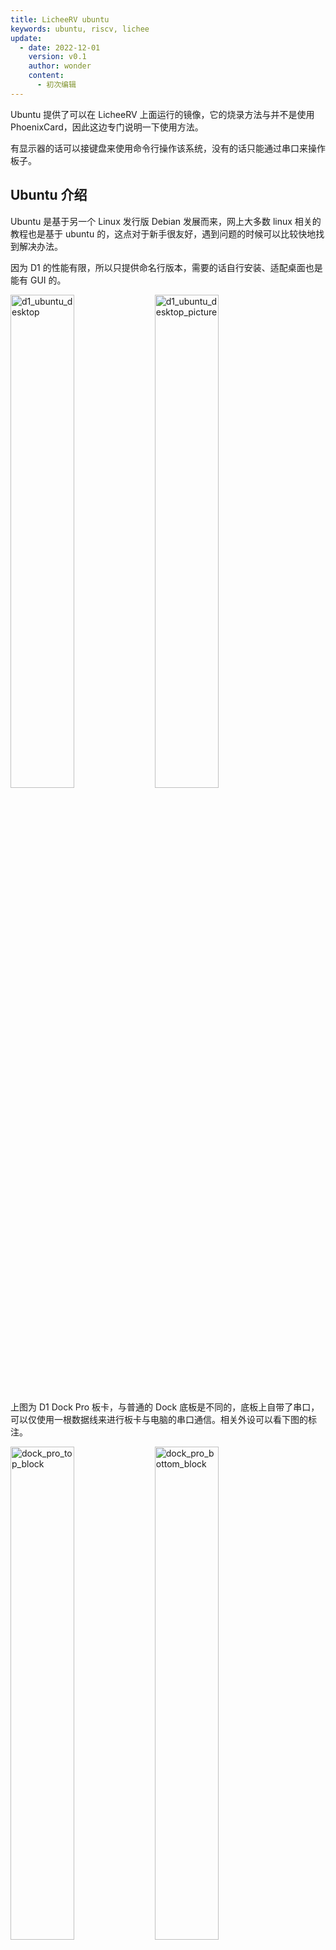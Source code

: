 ```yaml
---
title: LicheeRV ubuntu
keywords: ubuntu, riscv, lichee
update:
  - date: 2022-12-01
    version: v0.1
    author: wonder
    content:
      - 初次编辑
---
```


Ubuntu 提供了可以在 LicheeRV 上面运行的镜像，它的烧录方法与并不是使用 PhoenixCard，因此这边专门说明一下使用方法。

有显示器的话可以接键盘来使用命令行操作该系统，没有的话只能通过串口来操作板子。

## Ubuntu 介绍

Ubuntu 是基于另一个 Linux 发行版 Debian 发展而来，网上大多数 linux 相关的教程也是基于 ubuntu 的，这点对于新手很友好，遇到问题的时候可以比较快地找到解决办法。

因为 D1 的性能有限，所以只提供命名行版本，需要的话自行安装、适配桌面也是能有 GUI 的。

<img src="./../assets/RV/ubuntu/d1_ubuntu_desktop.jpg" alt="d1_ubuntu_desktop" width="45%">
<img src="./../assets/RV/ubuntu/d1_ubuntu_desktop_picture.jpg" alt="d1_ubuntu_desktop_picture" width="45%">

上图为 D1 Dock Pro 板卡，与普通的 Dock 底板是不同的，底板上自带了串口，可以仅使用一根数据线来进行板卡与电脑的串口通信。相关外设可以看下图的标注。

<img src="./../assets/RV/ubuntu/dock_pro_top_block.jpg" alt="dock_pro_top_block" width="45%">
<img src="./../assets/RV/ubuntu/dock_pro_bottom_block.jpg" alt="dock_pro_bottom_block" width="45%">

可以在官方淘宝店咨询卖家购得该板卡。

## 操作步骤

### 获取镜像

提供了百度网盘下载方式。

百度网盘: https://pan.baidu.com/s/1OrePh_HamqAuLi5T_66ScA
提取码: dock

### 软件获取

可以前往 [balenaEtcher](https://www.balena.io/etcher/) 官网下载软件或者[下载站](https://dl.sipeed.com/shareURL/others/balenaEtcher)下载，其中下载站仅提供 Windows 版本软件，其他系统想用这个软件自行前往 [balenaEtcher](https://www.balena.io/etcher/) 官网下载。

### 烧录系统

准备一张容量 8G 以上的内存卡，读写速度快一些的卡能带来更好的体验。

将 TF 卡与电脑连接起来，使用读卡器或者其他方式都可以。下图的电脑上的 TF 卡槽仅做示例，电脑上没有 TF 卡读取插槽的话依然是需要准备读卡器的。

<table>
    <tr>
        <th colspan="2"> 将 TF 卡与电脑连接 </th>
    </th>
    </tr>
    <tr>
        <td>使用读卡器来连接 TF 卡和电脑</td>
        <td>直接使用电脑上的 TF 卡插槽来连接</td>
    </tr>
    <tr>
        <td><img src="./../assets/RV/ubuntu/d1_ubuntu_sdcard_reader.jpg" alt="d1_ubuntu_sdcard_reader" ></td>
        <td><img src="./../assets/RV/ubuntu/d1_ubuntu_sdcard_computer_reader.jpg" alt="d1_ubuntu_sdcard_computer_reader" ></td>
    </tr>
</table>

打开 balenaEtcher，选择所下载的镜像文件，选择 TF 卡，点击烧录：

![d1_ubuntu_burn_image](./../assets/RV/ubuntu/d1_ubuntu_burn_image.gif)

要注意的是烧录的时候别选错了 TF 卡。

![d1_ubuntu_burn_image_sdcard_choose](./../assets/RV/ubuntu/d1_ubuntu_burn_image_sdcard_choose.png)

烧录时间有点久，烧录结束后会出现下图的提示。如果不是 Successful 的话就需要重新烧录。

![d1_ubuntu_finish_burn_image](./../assets/RV/ubuntu/d1_ubuntu_finish_burn_image.png)

## 启动系统

烧录完系统且看到 Successful 字样后，可以将 TF 卡插到板子上启动了。

![dock_pro_ubuntu](./../assets/RV/ubuntu/dock_pro_ubuntu.jpg)

使用串口可以查看启动信息，并且操作板卡。

<img src="./../assets/RV/ubuntu/d1_ubuntu_boot_opensbi.jpg" alt="d1_ubuntu_boot_opensbi"  width="45%">
<img src="./../assets/RV/ubuntu/ubuntu_boot.jpg" alt="ubuntu_boot" width="45%">

等待启动一段时间后，使用 `root` 作为用户名和密码就可以登录进板卡了，

![d1_ubuntu_login](./../assets/RV/ubuntu/d1_ubuntu_login.jpg)

## 连接 wifi

然后使用 `nmcli` 命令来连接 2.4G 无线网络。

- 查看周围的 wifi

```bash
nmcli dev wifi
```

![d1_ubuntu_wifi_scan](./../assets/RV/ubuntu/d1_ubuntu_wifi_scan.jpg)

- 使用命令行来连接 wifi，语法为 `nmcli dev wifi connect (网络名称） password (密码）`

```bash
nmcli dev wifi connect Sipeed_Guest password 12345678
```

![d1_ubuntu_wifi_connect](./../assets/RV/ubuntu/d1_ubuntu_wifi_connect.jpg)

出现 successfully 就表示连接上了，后面可以正常使用 `apt` 等软件了

![d1_ubuntu_install_tree](./../assets/RV/ubuntu/d1_ubuntu_install_tree.jpg)

## 点灯

在这个 ubuntu 系统上，我们可以向之前使用 tina 系统时一样，控制核心板上的 led 灯。相关代码和结果如下所示：

点亮板卡上的 LED :

```bash
echo 1 > /sys/class/leds/\:status/brightness
```

上面的命令中的 `:` 使用了 "\" 进行转义，不然会报错。

![d1_ubuntu_led_on](./../assets/RV/ubuntu/d1_ubuntu_led_on.jpg)

熄灭板卡上的 LED :

```bash
echo 0 > /sys/class/leds/\:status/brightness
```

![d1_ubuntu_led_off](./../assets/RV/ubuntu/d1_ubuntu_led_off.jpg)

## 结语

在 Ubuntu 官方所提供的镜像上[点我跳转](https://wiki.ubuntu.com/RISC-V/LicheeRV)，我们这边补上了 wifi 驱动免去了自行编译的麻烦。